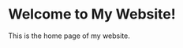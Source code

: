<html>
  <head>
    <title>My Website</title>
  </head>
  <body>
    <h1>Welcome to My Website!</h1>
    <p>This is the home page of my website.</p>
  </body>
</html>
